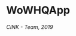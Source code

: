 # WoWHQApp
###### CINK - Team, 2019
[Server]:https://3.121.42.184
[ТЗ]:https://github.com/CINK-Team/AndroidProject/blob/master/%D0%A2%D0%B5%D1%85%D0%BD%D0%B8%D1%87%D0%B5%D1%81%D0%BA%D0%BE%D0%B5%20%D0%B7%D0%B0%D0%B4%D0%B0%D0%BD%D0%B8%D0%B5%20%D0%BA%20%D1%81%D0%B5%D0%BC%D0%B5%D1%81%D1%82%D1%80%D0%BE%D0%B2%D0%BE%D0%BC%D1%83%20%D0%BF%D1%80%D0%BE%D0%B5%D0%BA%D1%82%D1%83.pdf
